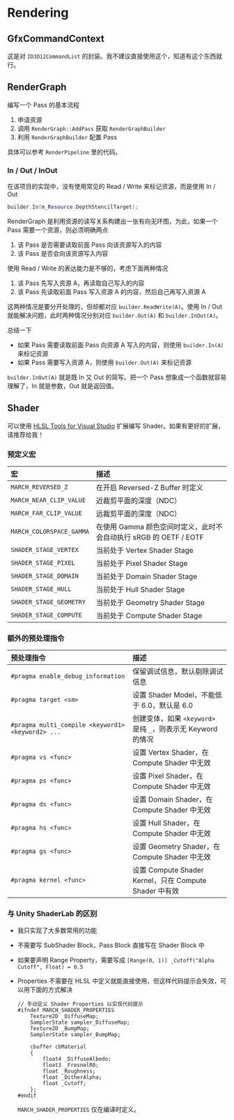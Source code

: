 # Rendering

## GfxCommandContext

这是对 `ID3D12CommandList` 的封装。我不建议直接使用这个，知道有这个东西就行。

## RenderGraph

编写一个 Pass 的基本流程

1. 申请资源
2. 调用 `RenderGraph::AddPass` 获取 `RenderGraphBuilder`
3. 利用 `RenderGraphBuilder` 配置 Pass

具体可以参考 `RenderPipeline` 里的代码。

### In / Out / InOut

在该项目的实现中，没有使用常见的 Read / Write 来标记资源，而是使用 In / Out

``` cpp
builder.In(m_Resource.DepthStencilTarget);
```

RenderGraph 是利用资源的读写关系构建出一张有向无环图，为此，如果一个 Pass 需要一个资源，则必须明确两点

1. 该 Pass 是否需要读取前面 Pass 向该资源写入的内容
2. 该 Pass 是否会向该资源写入内容

使用 Read / Write 的表达能力是不够的，考虑下面两种情况

1. 该 Pass 先写入资源 A，再读取自己写入的内容
2. 该 Pass 先读取前面 Pass 写入资源 A 的内容，然后自己再写入资源 A 

这两种情况是要分开处理的，但却都对应 `builder.ReadWrite(A)`。使用 In / Out 就能解决问题，此时两种情况分别对应 `builder.Out(A)` 和 `builder.InOut(A)`。

总结一下

- 如果 Pass 需要读取前面 Pass 向资源 A 写入的内容，则使用 `builder.In(A)` 来标记资源
- 如果 Pass 需要写入资源 A，则使用 `builder.Out(A)` 来标记资源

`builder.InOut(A)` 就是既 In 又 Out 的简写。把一个 Pass 想象成一个函数就容易理解了，In 就是参数，Out 就是返回值。

## Shader

可以使用 [HLSL Tools for Visual Studio](https://marketplace.visualstudio.com/items?itemName=TimGJones.HLSLToolsforVisualStudio) 扩展编写 Shader。如果有更好的扩展，请推荐给我！

### 预定义宏

|宏|描述|
|:-|:-|
|`MARCH_REVERSED_Z`|在开启 Reversed-Z Buffer 时定义|
|`MARCH_NEAR_CLIP_VALUE`|近裁剪平面的深度（NDC）|
|`MARCH_FAR_CLIP_VALUE`|远裁剪平面的深度（NDC）|
|`MARCH_COLORSPACE_GAMMA`|在使用 Gamma 颜色空间时定义，此时不会自动执行 sRGB 的 OETF / EOTF|
|`SHADER_STAGE_VERTEX`|当前处于 Vertex Shader Stage|
|`SHADER_STAGE_PIXEL`|当前处于 Pixel Shader Stage|
|`SHADER_STAGE_DOMAIN`|当前处于 Domain Shader Stage|
|`SHADER_STAGE_HULL`|当前处于 Hull Shader Stage|
|`SHADER_STAGE_GEOMETRY`|当前处于 Geometry Shader Stage|
|`SHADER_STAGE_COMPUTE`|当前处于 Compute Shader Stage|

### 额外的预处理指令

|预处理指令|描述|
|:-|:-|
|`#pragma enable_debug_information`|保留调试信息，默认剔除调试信息|
|`#pragma target <sm>`|设置 Shader Model，不能低于 6.0，默认是 6.0|
|`#pragma multi_compile <keyword1> <keyword2> ...`|创建变体，如果 `<keyword>` 是纯 `_`，则表示无 Keyword 的情况|
|`#pragma vs <func>`|设置 Vertex Shader，在 Compute Shader 中无效|
|`#pragma ps <func>`|设置 Pixel Shader，在 Compute Shader 中无效|
|`#pragma ds <func>`|设置 Domain Shader，在 Compute Shader 中无效|
|`#pragma hs <func>`|设置 Hull Shader，在 Compute Shader 中无效|
|`#pragma gs <func>`|设置 Geometry Shader，在 Compute Shader 中无效|
|`#pragma kernel <func>`|设置 Compute Shader Kernel，只在 Compute Shader 中有效|

### 与 Unity ShaderLab 的区别

- 我只实现了大多数常用的功能
- 不需要写 SubShader Block，Pass Block 直接写在 Shader Block 中
- 如果要声明 Range Property，需要写成 `[Range(0, 1)] _Cutoff("Alpha Cutoff", Float) = 0.5`
- Properties 不需要在 HLSL 中定义就能直接使用，但这样代码提示会失效，可以用下面的方式解决

    ``` hlsl
    // 手动定义 Shader Properties 以实现代码提示
    #ifndef MARCH_SHADER_PROPERTIES
        Texture2D _DiffuseMap;
        SamplerState sampler_DiffuseMap;
        Texture2D _BumpMap;
        SamplerState sampler_BumpMap;

        cbuffer cbMaterial
        {
            float4 _DiffuseAlbedo;
            float3 _FresnelR0;
            float _Roughness;
            float _DitherAlpha;
            float _Cutoff;
        };
    #endif
    ```

    `MARCH_SHADER_PROPERTIES` 仅在编译时定义。
